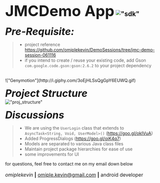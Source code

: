 **<font size=8>JMCDemo App</font>** !["sdk"](https://cdn1.iconfinder.com/data/icons/iconza-circle-social/64/697039-android-48.png)
----------------

***<font size=6>Pre-Requisite:</font>***
 > - project reference https://github.com/omiplekevin/DemoSessions/tree/jmc-demo-session-061116
 > - if you intend to create / reuse your existing code, add Gson ```com.google.code.gson:gson:2.6.2``` to your project dependency
 
 <br/>
 !["Genymotion"](http://i.giphy.com/3oEjHLSsQgGpY6EUWQ.gif)

***<font size=6>Project Structure</font>***
<br/>
!["proj_structure"](http://s33.postimg.org/l1fvovk3j/project_structure.png)
<br/>

***<font size=6>Discussions</font>***
> - We are using the `UserLogin` class that extends to `AsyncTask<String, Void, UserModel>()`  (https://goo.gl/okIVuA)
> - Added ProgressDialogs (https://goo.gl/oiK4q7)
> - Models are separated to various Java class files
> - Maintain project package hierarchies for ease of use
> - some improvements for UI


for questions, feel free to contact me on my email down below
<br/>
<br/>
<font size=3>*omiplekevin* **|** <omiple.kevin@gmail.com> **|** android developer</font>
